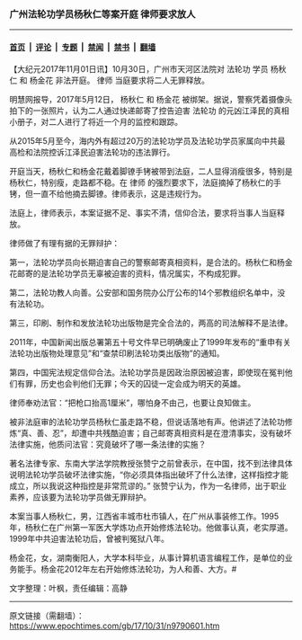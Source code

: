 ### 广州法轮功学员杨秋仁等案开庭 律师要求放人

---

#### [首页](../../../..?n9790601) &nbsp;|&nbsp; [评论](../../../../../epoch-comment?n9790601) &nbsp;|&nbsp; [专题](../../../../../epoch-special?n9790601) &nbsp;|&nbsp; [禁闻](../../../../../epoch-news?n9790601) &nbsp;|&nbsp; [禁书](../../../../../books?n9790601) &nbsp;|&nbsp; [翻墙](https://github.com/gfw-breaker/nogfw/blob/master/README.md?n9790601)


<div class="post_content" id="artbody" itemprop="articleBody">
 <!-- article content begin -->
 <p>
  【大纪元2017年11月01日讯】10月30日，广州市天河区法院对
  <ok href="https://www.epochtimes.com/gb/tag/%E6%B3%95%E8%BD%AE%E5%8A%9F.html">
   法轮功
  </ok>
  学员
  <ok href="https://www.epochtimes.com/gb/tag/%E6%9D%A8%E7%A7%8B%E4%BB%81.html">
   杨秋仁
  </ok>
  和
  <ok href="https://www.epochtimes.com/gb/tag/%E6%9D%A8%E9%87%91%E8%8A%B1.html">
   杨金花
  </ok>
  非法开庭。
  <ok href="https://www.epochtimes.com/gb/tag/%E5%BE%8B%E5%B8%88.html">
   律师
  </ok>
  当庭要求将二人无罪释放。
 </p>
 <p>
  明慧网报导，2017年5月12日，
  <ok href="https://www.epochtimes.com/gb/tag/%E6%9D%A8%E7%A7%8B%E4%BB%81.html">
   杨秋仁
  </ok>
  和
  <ok href="https://www.epochtimes.com/gb/tag/%E6%9D%A8%E9%87%91%E8%8A%B1.html">
   杨金花
  </ok>
  被绑架。据说，警察凭着摄像头拍下的一张照片，认为二人通过快递邮寄了控告迫害
  <ok href="https://www.epochtimes.com/gb/tag/%E6%B3%95%E8%BD%AE%E5%8A%9F.html">
   法轮功
  </ok>
  的元凶江泽民的真相小册子，对二人进行了将近一个月的监控和跟踪。
 </p>
 <p>
  从2015年5月至今，海内外有超过20万的法轮功学员及法轮功学员家属向中共最高检和法院控诉江泽民迫害法轮功的违法罪行。
 </p>
 <p>
  开庭当天，杨秋仁和杨金花戴着脚镣手铐被带到法庭，二人显得消瘦很多，特别是杨秋仁，特别瘦，走路都不稳。在
  <ok href="https://www.epochtimes.com/gb/tag/%E5%BE%8B%E5%B8%88.html">
   律师
  </ok>
  的强烈要求下，法庭摘掉了杨秋仁的手铐，但一直不给他摘去脚镣。律师表示，这是违规行为。
 </p>
 <p>
  法庭上，律师表示，本案证据不足、事实不清，信仰合法，要求将当事人当庭释放。
 </p>
 <p>
  律师做了有理有据的无罪辩护：
 </p>
 <p>
  第一，法轮功学员向长期迫害自己的警察邮寄真相资料，是合法的。杨秋仁和杨金花邮寄的是法轮功学员无辜被迫害的资料，情况属实，不构成犯罪。
 </p>
 <p>
  第二，法轮功教人向善。公安部和国务院办公厅公布的14个邪教组织名单中，没有法轮功。
 </p>
 <p>
  第三，印刷、制作和发放法轮功出版物是完全合法的，两高的司法解释不是法律。
 </p>
 <p>
  2011年，中国新闻出版总署第五十号文件早已明确废止了1999年发布的“重申有关法轮功出版物处理意见”和“查禁印刷法轮功类出版物”的通知。
 </p>
 <p>
  第四，中国宪法规定信仰合法。法轮功学员是因政治原因被迫害，即使现在冤判他们有罪，历史也会判他们无罪；今天的囚徒一定会成为明天的英雄。
 </p>
 <p>
  律师奉劝法官：“把枪口抬高1厘米”，哪怕身不由己，也要让良知做主。
 </p>
 <p>
  被非法庭审的法轮功学员杨秋仁虽走路不稳，但说话落地有声。他讲述了法轮功修炼“真、善、忍”，却遭中共残酷迫害；自己邮寄真相资料是在澄清事实，没有破坏法律实施，他质问法官：究竟破坏了哪一条法律的实施？
 </p>
 <p>
  著名法律专家、东南大学法学院教授张赞宁之前曾表示，在中国，找不到法律具体说明法轮功学员破坏法律实施，“你必须具体指出破坏了什么法律，这样指控才能成立，所以我说这种指控是非常荒谬的。” 张赞宁认为，作为一名律师，出于职业素养，应该要为法轮功学员做无罪辩护。
 </p>
 <p>
  本案当事人杨秋仁，男，江西省丰城市杜市镇人，在广州从事装修工作。1995年，杨秋仁在广州第一军医大学炼功点开始修炼法轮功。他做事认真，老实厚道。1999年中共迫害法轮功后，曾被判冤狱八年。
 </p>
 <p>
  杨金花，女，湖南衡阳人，大学本科毕业，从事计算机语言编程工作，是单位的业务能手。杨金花2012年左右开始修炼法轮功，为人和善、大方。#
 </p>
 <p>
  文字整理：叶枫，责任编辑：高静
 </p>
 <!-- article content end -->
 <div id="below_article_ad">
 </div>
</div>


---

原文链接（需翻墙）：https://www.epochtimes.com/gb/17/10/31/n9790601.htm